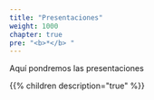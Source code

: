 ```yaml
---
title: "Presentaciones"
weight: 1000
chapter: true
pre: "<b>*</b> "
---
```

Aquí pondremos las presentaciones
<!--more-->
{{% children description="true"  %}}